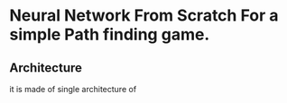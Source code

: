 # Neural Network From Scratch For a simple Path finding game.

## Architecture

it is made of single architecture of 